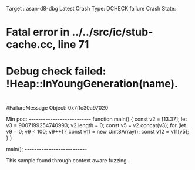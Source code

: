 Target : asan-d8-dbg Latest
Crash Type: DCHECK failure
Crash State:
#
# Fatal error in ../../src/ic/stub-cache.cc, line 71
# Debug check failed: !Heap::InYoungGeneration(name).
#
#
#
#FailureMessage Object: 0x7ffc30a97020

Min poc:
<b>-------------------------</b>-
function main() {
    const v2 = [13.37];
    let v3 = 9007199254740993;
    v2.length = 0;
    const v5 = v2.concat(v3);
    for (let v9 = 0; v9 < 100; v9++) {
        const v11 = new Uint8Array();
        const v12 = v11[v5];
    }
    }

main();
<b>-------------------------</b>-

This sample found through context aware fuzzing .
